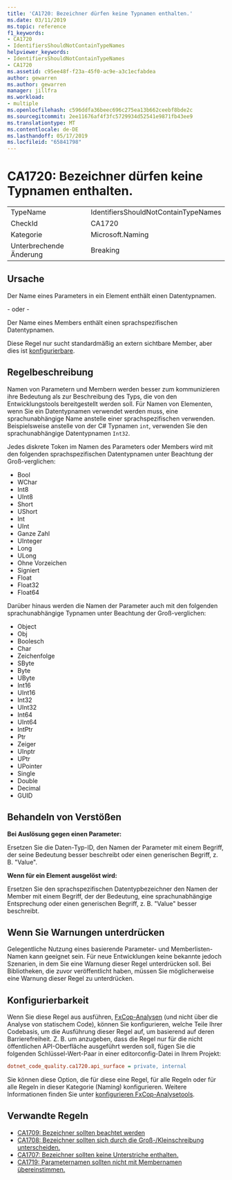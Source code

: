 ```yaml
---
title: 'CA1720: Bezeichner dürfen keine Typnamen enthalten.'
ms.date: 03/11/2019
ms.topic: reference
f1_keywords:
- CA1720
- IdentifiersShouldNotContainTypeNames
helpviewer_keywords:
- IdentifiersShouldNotContainTypeNames
- CA1720
ms.assetid: c95ee48f-f23a-45f0-ac9e-a3c1ecfabdea
author: gewarren
ms.author: gewarren
manager: jillfra
ms.workload:
- multiple
ms.openlocfilehash: c596ddfa36beec696c275ea13b662ceebf8bde2c
ms.sourcegitcommit: 2ee11676af4f3fc5729934d52541e9871fb43ee9
ms.translationtype: MT
ms.contentlocale: de-DE
ms.lasthandoff: 05/17/2019
ms.locfileid: "65841798"
---
```

# <a name="ca1720-identifiers-should-not-contain-type-names"></a>CA1720: Bezeichner dürfen keine Typnamen enthalten.

|||
|-|-|
|TypeName|IdentifiersShouldNotContainTypeNames|
|CheckId|CA1720|
|Kategorie|Microsoft.Naming|
|Unterbrechende Änderung|Breaking|

## <a name="cause"></a>Ursache

Der Name eines Parameters in ein Element enthält einen Datentypnamen.

- oder - 

Der Name eines Members enthält einen sprachspezifischen Datentypnamen.

Diese Regel nur sucht standardmäßig an extern sichtbare Member, aber dies ist [konfigurierbare](#configurability).

## <a name="rule-description"></a>Regelbeschreibung

Namen von Parametern und Membern werden besser zum kommunizieren ihre Bedeutung als zur Beschreibung des Typs, die von den Entwicklungstools bereitgestellt werden soll. Für Namen von Elementen, wenn Sie ein Datentypnamen verwendet werden muss, eine sprachunabhängige Name anstelle einer sprachspezifischen verwenden. Beispielsweise anstelle von der C# Typnamen `int`, verwenden Sie den sprachunabhängige Datentypnamen `Int32`.

Jedes diskrete Token im Namen des Parameters oder Members wird mit den folgenden sprachspezifischen Datentypnamen unter Beachtung der Groß-verglichen:

- Bool
- WChar
- Int8
- UInt8
- Short
- UShort
- Int
- UInt
- Ganze Zahl
- UInteger
- Long
- ULong
- Ohne Vorzeichen
- Signiert
- Float
- Float32
- Float64

Darüber hinaus werden die Namen der Parameter auch mit den folgenden sprachunabhängige Typnamen unter Beachtung der Groß-verglichen:

- Object
- Obj
- Boolesch
- Char
- Zeichenfolge
- SByte
- Byte
- UByte
- Int16
- UInt16
- Int32
- UInt32
- Int64
- UInt64
- IntPtr
- Ptr
- Zeiger
- UInptr
- UPtr
- UPointer
- Single
- Double
- Decimal
- GUID

## <a name="how-to-fix-violations"></a>Behandeln von Verstößen

**Bei Auslösung gegen einen Parameter:**

Ersetzen Sie die Daten-Typ-ID, den Namen der Parameter mit einem Begriff, der seine Bedeutung besser beschreibt oder einen generischen Begriff, z. B. "Value".

**Wenn für ein Element ausgelöst wird:**

Ersetzen Sie den sprachspezifischen Datentypbezeichner den Namen der Member mit einem Begriff, der der Bedeutung, eine sprachunabhängige Entsprechung oder einen generischen Begriff, z. B. "Value" besser beschreibt.

## <a name="when-to-suppress-warnings"></a>Wenn Sie Warnungen unterdrücken

Gelegentliche Nutzung eines basierende Parameter- und Memberlisten-Namen kann geeignet sein. Für neue Entwicklungen keine bekannte jedoch Szenarien, in dem Sie eine Warnung dieser Regel unterdrücken soll. Bei Bibliotheken, die zuvor veröffentlicht haben, müssen Sie möglicherweise eine Warnung dieser Regel zu unterdrücken.

## <a name="configurability"></a>Konfigurierbarkeit

Wenn Sie diese Regel aus ausführen, [FxCop-Analysen](install-fxcop-analyzers.md) (und nicht über die Analyse von statischem Code), können Sie konfigurieren, welche Teile Ihrer Codebasis, um die Ausführung dieser Regel auf, um basierend auf deren Barrierefreiheit. Z. B. um anzugeben, dass die Regel nur für die nicht öffentlichen API-Oberfläche ausgeführt werden soll, fügen Sie die folgenden Schlüssel-Wert-Paar in einer editorconfig-Datei in Ihrem Projekt:

```ini
dotnet_code_quality.ca1720.api_surface = private, internal
```

Sie können diese Option, die für diese eine Regel, für alle Regeln oder für alle Regeln in dieser Kategorie (Naming) konfigurieren. Weitere Informationen finden Sie unter [konfigurieren FxCop-Analysetools](configure-fxcop-analyzers.md).

## <a name="related-rules"></a>Verwandte Regeln

- [CA1709: Bezeichner sollten beachtet werden](../code-quality/ca1709-identifiers-should-be-cased-correctly.md)
- [CA1708: Bezeichner sollten sich durch die Groß-/Kleinschreibung unterscheiden.](../code-quality/ca1708-identifiers-should-differ-by-more-than-case.md)
- [CA1707: Bezeichner sollten keine Unterstriche enthalten.](../code-quality/ca1707-identifiers-should-not-contain-underscores.md)
- [CA1719: Parameternamen sollten nicht mit Membernamen übereinstimmen.](../code-quality/ca1719-parameter-names-should-not-match-member-names.md)